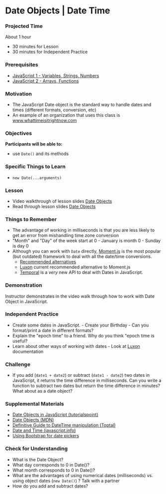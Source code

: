 # Date Objects | Date Time

### Projected Time

About 1 hour

- 30 minutes for Lesson
- 30 minutes for Independent Practice

### Prerequisites

- [JavaScript 1 - Variables, Strings, Numbers](/javascript/javascript-1-variables.md)
- [JavaScript 2 - Arrays, Functions](/javascript/javascript-2-arrays-functions.md)

### Motivation

- The JavaScript Date object is the standard way to handle dates and times (different formats, conversion, etc)
- An example of an organization that uses this class is www.whattimeisitrightnow.com

### Objectives

**Participants will be able to:**

- use `Date()` and its methods

### Specific Things to Learn

- `new Date(...arguments)`

### Lesson

- Video walkthrough of lesson slides [Date Objects](https://www.youtube.com/watch?v=irrxnH-nkqg)
- Read through lesson slides [Date Objects](https://docs.google.com/presentation/d/1Pj-hkQCeVe4kJJ4s8RHcSZrNKx4Mp4kaQ9J0Eyy1gAQ/edit#slide=id.p)

### Things to Remember

- The advantage of working in milliseconds is that you are less likely to get an error from mishandling time zone conversion
- "Month" and "Day" of the week start at 0 - January is month 0 - Sunday is day 0
- Although you can work with `Date` directly, [Moment.js](https://momentjs.com/) is the most popular (but outdated) framework to deal with all the date/time conversions.
  - [Recommended alternatives](https://momentjs.com/docs/#/-project-status/recommendations/)
  - [Luxon](https://moment.github.io/luxon/#/) current recommended alternative to Moment.js
  - [Temporal](https://tc39.es/proposal-temporal/docs/) is a _very_ new API to deal with Dates in JavaScript.

### Demonstration

Instructor demonstrates in the video walk through how to work with Date Object in JavaScript.

### Independent Practice

- Create some dates in JavaScript. - Create your Birthday - Can you format/print a date in different formats?
- Explain the "epoch time" to a friend. Why do you think "epoch time is useful?
- Learn about other ways of working with dates - Look at [Luxon](https://moment.github.io/luxon/#/?id=luxon) documentation

### Challenge

- If you add (`date1 + date2`) or subtract (`date1 - date2`) two dates in JavaScript, it returns the time difference in milliseconds. Can you write a function to subtract two dates but return the time difference in minutes? What about as a date object?

### Supplemental Materials

- [Date Objects in JavaScript (tutorialspoint)](https://www.tutorialspoint.com/javascript/javascript_date_object.htm)
- [Date Objects (MDN)](https://developer.mozilla.org/en-US/docs/Web/JavaScript/Reference/Global_Objects/Date)
- [Definitive Guide to DateTime manipulation (Toptal)](https://www.toptal.com/software/definitive-guide-to-datetime-manipulation)
- [Date and Time (javascript.info)](https://javascript.info/date)
- [Using Bootstrap for date pickers](https://eonasdan.github.io/bootstrap-datetimepicker/)

### Check for Understanding

- What is the Date Object?
- What day corresponds to 0 in Date()?
- What month corresponds to 0 in Date()?
- What are the advantages of using numerical dates (milliseconds) vs. using object dates (`new Date()`) ? Talk with a partner
- How do you add and subtract dates?
